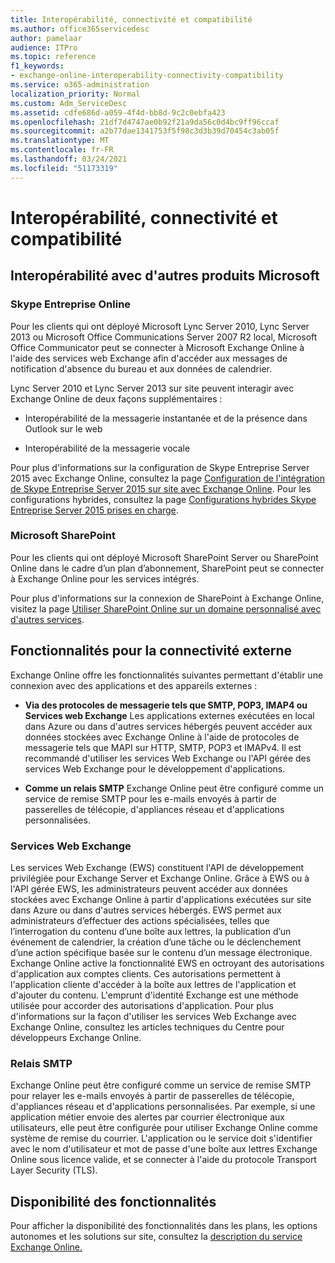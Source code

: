 ```yaml
---
title: Interopérabilité, connectivité et compatibilité
ms.author: office365servicedesc
author: pamelaar
audience: ITPro
ms.topic: reference
f1_keywords:
- exchange-online-interoperability-connectivity-compatibility
ms.service: o365-administration
localization_priority: Normal
ms.custom: Adm_ServiceDesc
ms.assetid: cdfe686d-a059-4f4d-bb8d-9c2c0ebfa423
ms.openlocfilehash: 21df7d4747ae0b92f21a9da56c0d4bc9ff96ccaf
ms.sourcegitcommit: a2b77dae1341753f5f98c3d3b39d70454c3ab05f
ms.translationtype: MT
ms.contentlocale: fr-FR
ms.lasthandoff: 03/24/2021
ms.locfileid: "51173319"
---
```

# <a name="interoperability-connectivity-and-compatibility"></a>Interopérabilité, connectivité et compatibilité

## <a name="interoperability-with-other-microsoft-products"></a>Interopérabilité avec d'autres produits Microsoft

### <a name="skype-for-business-online"></a>Skype Entreprise Online

Pour les clients qui ont déployé Microsoft Lync Server 2010, Lync Server 2013 ou Microsoft Office Communications Server 2007 R2 local, Microsoft Office Communicator peut se connecter à Microsoft Exchange Online à l'aide des services web Exchange afin d'accéder aux messages de notification d'absence du bureau et aux données de calendrier.
  
Lync Server 2010 et Lync Server 2013 sur site peuvent interagir avec Exchange Online de deux façons supplémentaires :
  
- Interopérabilité de la messagerie instantanée et de la présence dans Outlook sur le web
    
- Interopérabilité de la messagerie vocale
    
Pour plus d'informations sur la configuration de Skype Entreprise Server 2015 avec Exchange Online, consultez la page [Configuration de l'intégration de Skype Entreprise Server 2015 sur site avec Exchange Online](/skypeforbusiness/deploy/integrate-with-exchange-server/outlook-web-app). Pour les configurations hybrides, consultez la page [Configurations hybrides Skype Entreprise Server 2015 prises en charge](/skypeforbusiness/skype-for-business-hybrid-solutions/integration-with-exchange-and-sharepoint).
  
### <a name="microsoft-sharepoint"></a>Microsoft SharePoint

Pour les clients qui ont déployé Microsoft SharePoint Server ou SharePoint Online dans le cadre d’un plan d’abonnement, SharePoint peut se connecter à Exchange Online pour les services intégrés.
  
Pour plus d'informations sur la connexion de SharePoint à Exchange Online, visitez la page [Utiliser SharePoint Online sur un domaine personnalisé avec d'autres services](https://go.microsoft.com/fwlink/?LinkId=271805).
  
## <a name="features-for-external-connectivity"></a>Fonctionnalités pour la connectivité externe

Exchange Online offre les fonctionnalités suivantes permettant d'établir une connexion avec des applications et des appareils externes :
  
- **Via des protocoles de messagerie tels que SMTP, POP3, IMAP4 ou Services web Exchange** Les applications externes exécutées en local dans Azure ou dans d'autres services hébergés peuvent accéder aux données stockées avec Exchange Online à l'aide de protocoles de messagerie tels que MAPI sur HTTP, SMTP, POP3 et IMAPv4. Il est recommandé d'utiliser les services Web Exchange ou l'API gérée des services Web Exchange pour le développement d'applications. 
    
- **Comme un relais SMTP** Exchange Online peut être configuré comme un service de remise SMTP pour les e-mails envoyés à partir de passerelles de télécopie, d'appliances réseau et d'applications personnalisées. 
    
### <a name="exchange-web-services"></a>Services Web Exchange

Les services Web Exchange (EWS) constituent l'API de développement privilégiée pour Exchange Server et Exchange Online. Grâce à EWS ou à l'API gérée EWS, les administrateurs peuvent accéder aux données stockées avec Exchange Online à partir d'applications exécutées sur site dans Azure ou dans d'autres services hébergés. EWS permet aux administrateurs d’effectuer des actions spécialisées, telles que l’interrogation du contenu d’une boîte aux lettres, la publication d’un événement de calendrier, la création d’une tâche ou le déclenchement d’une action spécifique basée sur le contenu d’un message électronique. Exchange Online active la fonctionnalité EWS en octroyant des autorisations d'application aux comptes clients. Ces autorisations permettent à l'application cliente d'accéder à la boîte aux lettres de l'application et d'ajouter du contenu. L'emprunt d'identité Exchange est une méthode utilisée pour accorder des autorisations d'application. Pour plus d'informations sur la façon d'utiliser les services Web Exchange avec Exchange Online, consultez les articles techniques du Centre pour développeurs Exchange Online.
  
### <a name="smtp-relay"></a>Relais SMTP

Exchange Online peut être configuré comme un service de remise SMTP pour relayer les e-mails envoyés à partir de passerelles de télécopie, d'appliances réseau et d'applications personnalisées. Par exemple, si une application métier envoie des alertes par courrier électronique aux utilisateurs, elle peut être configurée pour utiliser Exchange Online comme système de remise du courrier. L'application ou le service doit s'identifier avec le nom d'utilisateur et mot de passe d'une boîte aux lettres Exchange Online sous licence valide, et se connecter à l'aide du protocole Transport Layer Security (TLS).
  
## <a name="feature-availability"></a>Disponibilité des fonctionnalités

Pour afficher la disponibilité des fonctionnalités dans les plans, les options autonomes et les solutions sur site, consultez la [description du service Exchange Online.](exchange-online-service-description.md)
